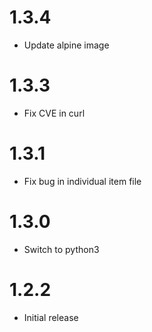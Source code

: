 # 1.3.4
* Update alpine image

# 1.3.3
* Fix CVE in curl

# 1.3.1
* Fix bug in individual item file

# 1.3.0
* Switch to python3

# 1.2.2
* Initial release
